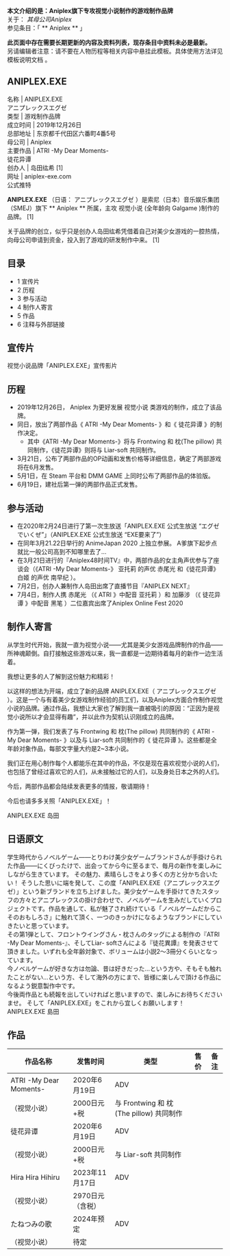 **本文介绍的是：Aniplex旗下专攻视觉小说制作的游戏制作品牌**  
关于： _其母公司Aniplex_  
参见条目：「 ** Aniplex  ** 」

**此页面中存在需要长期更新的内容及资料列表，现存条目中资料未必是最新。**  
另请编辑者注意：请不要在人物历程等相关内容中悬挂此模板。具体使用方法详见  模板说明文档  。

ANIPLEX.EXE  
---  
名称  |  ANIPLEX.EXE   
アニプレックスエグゼ  
类型  |  游戏制作品牌   
成立时间  |  2019年12月26日   
总部地址  |  东京都千代田区六番町4番5号   
母公司  |  Aniplex   
主要作品  |  ATRI -My Dear Moments-    
徒花异谭  
创办人  |  岛田纮希  [1]   
网址  |  aniplex-exe.com    
公式推特  
  
**ANIPLEX.EXE** （日语：  アニプレックスエグゼ  ）是索尼（日本）音乐娱乐集团（SMEJ）旗下 ** Aniplex  ** 所属，主攻
视觉小说  (全年龄向  Galgame  )制作的品牌。  [1]

关于品牌的创立，似乎只是创办人岛田纮希凭借着自己对美少女游戏的一腔热情，向母公司申请到资金，投入到了游戏的研发制作中来。  [1]

##  目录

  * 1  宣传片 
  * 2  历程 
  * 3  参与活动 
  * 4  制作人寄言 
  * 5  作品 
  * 6  注释与外部链接 

##  宣传片

视觉小说品牌「ANIPLEX.EXE」宣传影片

##  历程

  * 2019年12月26日，  Aniplex  为更好发展  视觉小说  类游戏的制作，成立了该品牌。 
  * 同日，放出了两部作品《  ATRI -My Dear Moments-  》和《  徒花异谭  》的制作决定。 
    * 其中《ATRI -My Dear Moments-》将与  Frontwing  和  枕(The pillow)  共同制作，《徒花异谭》则将与  Liar-soft  共同制作。 
  * 3月21日，公布了两部作品的OP动画和发售价格等详细信息，确定了两部游戏将在6月发售。 
  * 5月1日，在  Steam  平台和  DMM GAME  上同时公布了两部作品的体验版。 
  * 6月19日，建社后第一弹的两部作品正式发售。 

##  参与活动

  * 在2020年2月24日进行了第一次生放送「ANIPLEX.EXE 公式生放送 “エグゼでいくぜ”」（ANIPLEX.EXE 公式生放送 “EXE要来了”） 
  * 在同年3月21.22日举行的  AnimeJapan 2020  上独立参展。  A爹旗下起步点就比一般公司高到不知哪里去了… 
  * 在3月21日进行的『Aniplex48时间TV』中，两部作品的女主角声优参与了座谈会（《ATRI -My Dear Moments-》  亚托莉  的声优  赤尾光  和《徒花异谭》  白姬  的声优  南早纪  ）。 
  * 7月2日，创办人兼制作人岛田出席了直播节目『ANIPLEX NEXT』 
  * 7月4日，制作人携  赤尾光  （《  ATRI  》中配音  亚托莉  ）和  加藤涉  （《  徒花异谭  》中配音  黑笔  ）二位嘉宾出席了Aniplex Online Fest 2020 

##  制作人寄言

从学生时代开始，我就一直为视觉小说——尤其是美少女游戏品牌制作的作品——所神魂颠倒。自打接触这些游戏以来，我一直都是一边期待着每月的新作一边生活着。

我想让更多的人了解到这份魅力和精彩！

以这样的想法为开端，成立了新的品牌 ANIPLEX.EXE（  アニプレックスエグゼ
）。这是一个与有着美少女游戏制作经验的员工们，以及Aniplex方面合作制作视觉小说的品牌。通过作品，我想让大家也了解到我一直被吸引的原因：“正因为是视觉小说所以才会显得有趣”，并以此作为契机认识刚成立的品牌。

作为第一弹，我们发表了与  Frontwing  和  枕(The pillow)  共同制作的《  ATRI -My Dear Moments-
》以及与  Liar-soft  共同制作的《  徒花异谭  》。这些都是全年龄对象作品，每部文字量大约是2~3本小说。

我们正在用心制作每个人都能乐在其中的作品，不仅是现在喜欢视觉小说的人们，也包括了曾经过喜欢它的人们，从未接触过它的人们，以及身处日本之外的人们。

今后，两部作品都会陆续发表更多的情报，敬请期待！

今后也请多多关照「ANIPLEX.EXE」！

ANIPLEX.EXE 岛田

日语原文  
---  
学生時代からノベルゲーム――とりわけ美少女ゲームブランドさんが手掛けられた作品――にくびったけで、出会ってから今に至るまで、毎月の新作を楽しみにしながら生きています。
その魅力、素晴らしさをより多くの方と分かち合いたい！
そうした思いに端を発して、この度「ANIPLEX.EXE（アニプレックスエグゼ）」という新ブランドを立ち上げました。美少女ゲームを手掛けてきたスタッフの方々とアニプレックスの掛け合わせで、ノベルゲームを生みだしていくプロジェクトです。作品を通して、私が魅了され続けている「ノベルゲームだからこそのおもしろさ」に触れて頂く、一つのきっかけになるようなブランドにしていきたいと思っています。  
その第1弾として、フロントウイングさん・枕さんのタッグによる制作の『ATRI -My Dear Moments-』、そしてLiar-
softさんによる『徒花異譚』を発表させて頂きました。いずれも全年齢対象で、ボリュームは小説2～3冊分くらいとなっています。  
今ノベルゲームが好きな方は勿論、昔は好きだった…という方や、そもそも触れたことがない…という方、そして海外の方にまで、皆様に楽しんで頂ける作品になるよう鋭意製作中です。  
今後両作品とも続報を出していければと思いますので、楽しみにお待ちくださいませ。  そして「ANIPLEX.EXE」をこれから宜しくお願いします！  
ANIPLEX.EXE 島田  
  
##  作品

作品名称  |  发售时间  |  类型  |  售价  |  备注   
---|---|---|---|---  
ATRI -My Dear Moments-  |  2020年6月19日  |  ADV   
（视觉小说）  |  2000日元+税  |  与 Frontwing 和  枕(The pillow)  共同制作   
徒花异谭  |  2020年6月19日  |  ADV   
（视觉小说）  |  2000日元+税  |  与 Liar-soft 共同制作   
Hira Hira Hihiru  |  2023年11月17日  |  ADV   
（视觉小说）  |  2970日元（含税）  |   
たねつみの歌  |  2024年预定  |  ADV   
（视觉小说）  |  待定  |   
  